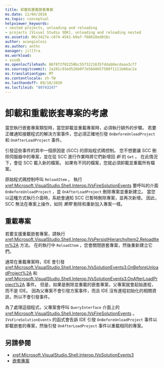 ```yaml
---
title: 卸載和重載嵌套專案
ms.date: 11/04/2016
ms.topic: conceptual
helpviewer_keywords:
- nested projects, unloading and reloading
- projects [Visual Studio SDK], unloading and reloading nested
ms.assetid: 06c3427e-c874-45b1-b9af-f68610ed016c
author: acangialosi
ms.author: anthc
manager: jillfra
ms.workload:
- vssdk
ms.openlocfilehash: 86f8f2f02258bc55f3221635fddab8ecdaaa3cf7
ms.sourcegitcommit: 2a201c93ed526b0f7e5848657500f1111b08ac2a
ms.translationtype: MT
ms.contentlocale: zh-TW
ms.lasthandoff: 09/10/2020
ms.locfileid: "89743247"
---
```

# <a name="considerations-for-unloading-and-reloading-nested-projects"></a>卸載和重載嵌套專案的考慮

當您執行嵌套專案類型時，當您卸載並重載專案時，必須執行額外的步驟。 若要正確通知接聽程式的解決方案事件，您必須正確地引發 `OnBeforeUnloadProject` 和 `OnAfterLoadProject` 事件。

引發這些事件的其中一個原因是 (SCC) 的原始程式碼控制。 您不想要讓 SCC 刪除伺服器中的專案，並在從 SCC 進行作業時將它們新增回 *新* 的 `Get` 。 在此情況下，會從 SCC 載入新的檔案。 如果有不同的檔案，您就必須卸載並重載所有檔案。

原始程式碼控制呼叫 `ReloadItem` 。 執行 <xref:Microsoft.VisualStudio.Shell.Interop.IVsFireSolutionEvents> 要呼叫的介面 `OnBeforeUnloadProject` ，並 `OnAfterLoadProject` 刪除專案並重新建立。 當您以這種方式執行介面時，系統會通知 SCC 已暫時刪除專案，並再次新增。 因此，SCC 無法在專案上操作，如同 *實際* 刪除和重新加入專案一樣。

## <a name="reload-projects"></a>重載專案

若要支援重載嵌套專案，請執行 <xref:Microsoft.VisualStudio.Shell.Interop.IVsPersistHierarchyItem2.ReloadItem%2A> 方法。 在的執行中 `ReloadItem` ，您會關閉嵌套專案，然後重新建立它們。

通常在重載專案時，IDE 會引發 <xref:Microsoft.VisualStudio.Shell.Interop.IVsSolutionEvents3.OnBeforeUnloadProject%2A> 和 <xref:Microsoft.VisualStudio.Shell.Interop.IVsSolutionEvents3.OnAfterLoadProject%2A> 事件。 但是，如果是刪除並重載的嵌套專案，父專案就會起始進程，而不是 IDE。 因為父專案不會引發方案事件，而且 IDE 沒有進程初始化的相關資訊，所以不會引發事件。

為了處理這個程式，父專案會呼叫 `QueryInterface` 介面上的 <xref:Microsoft.VisualStudio.Shell.Interop.IVsFireSolutionEvents> 。 `IVsFireSolutionEvents` 的函式會告訴 IDE 引發 `OnBeforeUnloadProject` 事件以卸載嵌套的專案，然後引發 `OnAfterLoadProject` 事件以重載相同的專案。

## <a name="see-also"></a>另請參閱

- <xref:Microsoft.VisualStudio.Shell.Interop.IVsSolutionEvents3>
- [嵌套專案](../../extensibility/internals/nesting-projects.md)

